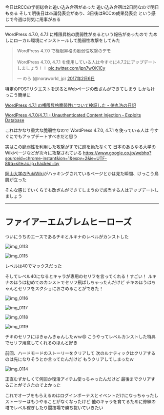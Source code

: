 今日はRCCの学術総会と追い込み合宿があった
追い込み合宿は2日間なので明日もある
そして明後日は卒論発表会があり、3日後はRCCの成果発表会
という感じで今週は何気に用事がある

***

WordPress 4.7.0, 4.7.1 に権限昇格の脆弱性があるという報告があったので
ためしにローカル環境にインストールして脆弱性攻撃をしてみた

<blockquote class="twitter-tweet" data-lang="ja"><p lang="ja" dir="ltr">WordPress 4.7.0 で権限昇格の脆弱性攻撃のデモ<br><br>WordPress 4.7.0, 4.7.1 を使用している人は今すぐに4.7.2にアップデートしましょう！！ <a href="https://t.co/jpn7wOK1Cy">pic.twitter.com/jpn7wOK1Cy</a></p>&mdash; のら (@noraworld_jp) <a href="https://twitter.com/noraworld_jp/status/828520255857123332">2017年2月6日</a></blockquote>
<script async src="//platform.twitter.com/widgets.js" charset="utf-8"></script>

特定のPOSTリクエストを送るとWebページの改ざんができてしまう
しかもけっこう簡単に

[WordPress 4.7.1 の権限昇格脆弱性について検証した - 徳丸浩の日記](http://blog.tokumaru.org/2017/02/wordpress-4.7.1-Privilege-Escalation.html)

[WordPress 4.7.0/4.7.1 - Unauthenticated Content Injection - Exploits Database](https://www.exploit-db.com/)

これはかなり重大な脆弱性なので WordPress 4.7.0, 4.7.1 を使っている人は
今すぐにでもアップデートすべきだと思う

実はこの脆弱性を利用した攻撃がすでに跡を絶たなくて
日本のあらゆる大学のWikiページなどが次々に攻撃されている
https://www.google.co.jp/webhp?sourceid=chrome-instant&ion=1&espv=2&ie=UTF-8#q=site:ac.jp+hacked+by

[岡山大学のPukiWiki](http://tenure5.vbl.okayama-u.ac.jp/~hisaom/HM_Dictionary/index.php?X)がハッキングされているページとかは見た瞬間、けっこう鳥肌が立った

そんな感じでいくらでも改ざんができてしまうので該当する人はアップデートしましょう

***

# ファイアーエムブレムヒーローズ
ついにうちのエースであるチキとルキナのレベルがカンストした

![img_0113](https://noraworld.github.io/box-bulbasaur/2017/02/img_0113.png)

![img_0115](https://noraworld.github.io/box-bulbasaur/2017/02/img_0115.png)

レベルは40でマックスだった

そしてレベル40になるとキャラが専用のセリフを言ってくれる！すごい！
ルキナのほうは初めてのカンストでセリフ飛ばしちゃったんだけど
チキのほうはちゃんとセリフをスクショにおさめることができた！

![img_0116](https://noraworld.github.io/box-bulbasaur/2017/02/img_0116.png)

![img_0117](https://noraworld.github.io/box-bulbasaur/2017/02/img_0117.png)

![img_0118](https://noraworld.github.io/box-bulbasaur/2017/02/img_0118.png)

![img_0119](https://noraworld.github.io/box-bulbasaur/2017/02/img_0119.png)

チキのセリフにはきゅんきゅんしたｗｗ:heart_eyes:
こうやってレベルカンストした特典でセリフ用意してくれるのほんと好き

前回、ハードモードのストーリーをクリアして
次のルナティックはクリアするのは先になりそうとか言ってたんだけど
もうクリアしてしまったｗ

![img_0114](https://noraworld.github.io/box-bulbasaur/2017/02/img_0114.png)

正直むずかしくて何回か復活アイテム使っちゃったんだけど
最後までクリアすることができたのでよかった

これでオーブをもらえるのはログインボーナスとイベントだけになっちゃったし
ストーリーはもうやることがなくなったけど
他のキャラを育てるために修練の塔でレベル稼ぎしたり闘技場で勝ち抜いていきたい

